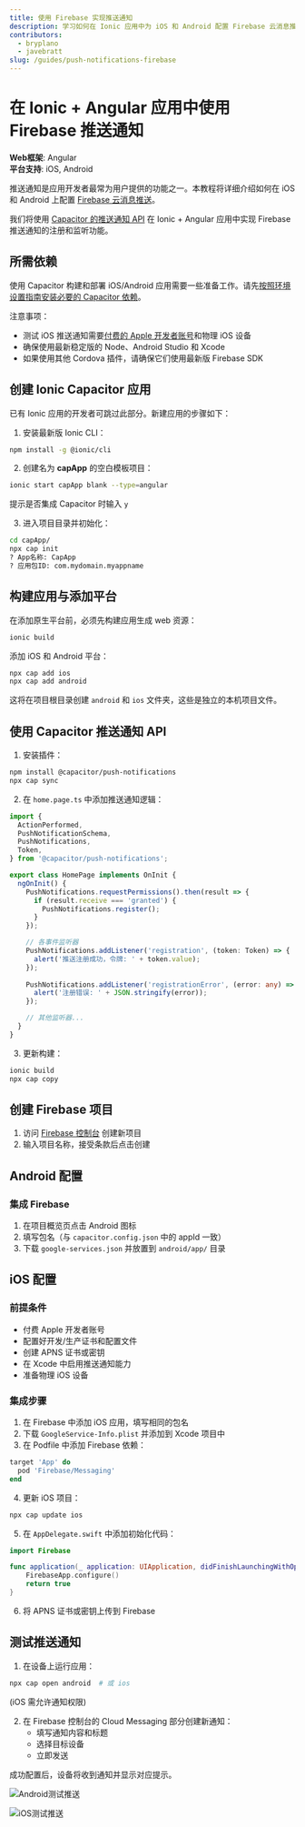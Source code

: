 ```yaml
---
title: 使用 Firebase 实现推送通知
description: 学习如何在 Ionic 应用中为 iOS 和 Android 配置 Firebase 云消息推送
contributors:
  - bryplano
  - javebratt
slug: /guides/push-notifications-firebase
---
```


# 在 Ionic + Angular 应用中使用 Firebase 推送通知

**Web框架**: Angular  
**平台支持**: iOS, Android

推送通知是应用开发者最常为用户提供的功能之一。本教程将详细介绍如何在 iOS 和 Android 上配置 [Firebase 云消息推送](https://firebase.google.com/docs/cloud-messaging)。

我们将使用 [Capacitor 的推送通知 API](https://capacitorjs.com/docs/apis/push-notifications) 在 Ionic + Angular 应用中实现 Firebase 推送通知的注册和监听功能。

## 所需依赖

使用 Capacitor 构建和部署 iOS/Android 应用需要一些准备工作。请先[按照环境设置指南安装必要的 Capacitor 依赖](/main/getting-started/environment-setup.md)。

注意事项：
- 测试 iOS 推送通知需要[付费的 Apple 开发者账号](https://developer.apple.com/)和物理 iOS 设备
- 确保使用最新稳定版的 Node、Android Studio 和 Xcode
- 如果使用其他 Cordova 插件，请确保它们使用最新版 Firebase SDK

## 创建 Ionic Capacitor 应用

已有 Ionic 应用的开发者可跳过此部分。新建应用的步骤如下：

1. 安装最新版 Ionic CLI：
```bash
npm install -g @ionic/cli
```

2. 创建名为 **capApp** 的空白模板项目：
```bash
ionic start capApp blank --type=angular
```
提示是否集成 Capacitor 时输入 `y`

3. 进入项目目录并初始化：
```bash
cd capApp/
npx cap init
? App名称: CapApp
? 应用包ID: com.mydomain.myappname
```

## 构建应用与添加平台

在添加原生平台前，必须先构建应用生成 web 资源：
```bash
ionic build
```

添加 iOS 和 Android 平台：
```bash
npx cap add ios
npx cap add android
```
这将在项目根目录创建 `android` 和 `ios` 文件夹，这些是独立的本机项目文件。

## 使用 Capacitor 推送通知 API

1. 安装插件：
```bash
npm install @capacitor/push-notifications
npx cap sync
```

2. 在 `home.page.ts` 中添加推送通知逻辑：
```typescript
import {
  ActionPerformed,
  PushNotificationSchema,
  PushNotifications,
  Token,
} from '@capacitor/push-notifications';

export class HomePage implements OnInit {
  ngOnInit() {
    PushNotifications.requestPermissions().then(result => {
      if (result.receive === 'granted') {
        PushNotifications.register();
      }
    });

    // 各事件监听器
    PushNotifications.addListener('registration', (token: Token) => {
      alert('推送注册成功，令牌: ' + token.value);
    });
    
    PushNotifications.addListener('registrationError', (error: any) => {
      alert('注册错误: ' + JSON.stringify(error));
    });

    // 其他监听器...
  }
}
```

3. 更新构建：
```bash
ionic build
npx cap copy
```

## 创建 Firebase 项目

1. 访问 [Firebase 控制台](https://console.firebase.google.com/) 创建新项目
2. 输入项目名称，接受条款后点击创建

## Android 配置

### 集成 Firebase
1. 在项目概览页点击 Android 图标
2. 填写包名（与 `capacitor.config.json` 中的 appId 一致）
3. 下载 `google-services.json` 并放置到 `android/app/` 目录

## iOS 配置

### 前提条件
- 付费 Apple 开发者账号
- 配置好开发/生产证书和配置文件
- 创建 APNS 证书或密钥
- 在 Xcode 中启用推送通知能力
- 准备物理 iOS 设备

### 集成步骤
1. 在 Firebase 中添加 iOS 应用，填写相同的包名
2. 下载 `GoogleService-Info.plist` 并添加到 Xcode 项目中
3. 在 Podfile 中添加 Firebase 依赖：
```ruby
target 'App' do
  pod 'Firebase/Messaging'
end
```
4. 更新 iOS 项目：
```bash
npx cap update ios
```
5. 在 `AppDelegate.swift` 中添加初始化代码：
```swift
import Firebase

func application(_ application: UIApplication, didFinishLaunchingWithOptions launchOptions: [UIApplication.LaunchOptionsKey: Any]?) -> Bool {
    FirebaseApp.configure()
    return true
}
```
6. 将 APNS 证书或密钥上传到 Firebase

## 测试推送通知

1. 在设备上运行应用：
```bash
npx cap open android  # 或 ios
```
(iOS 需允许通知权限)

2. 在 Firebase 控制台的 Cloud Messaging 部分创建新通知：
   - 填写通知内容和标题
   - 选择目标设备
   - 立即发送

成功配置后，设备将收到通知并显示对应提示。

![Android测试推送](../../../../static/img/v4/docs/guides/firebase-push-notifications/push-test-android.png)

![iOS测试推送](../../../../static/img/v4/docs/guides/firebase-push-notifications/push-test-ios.png)